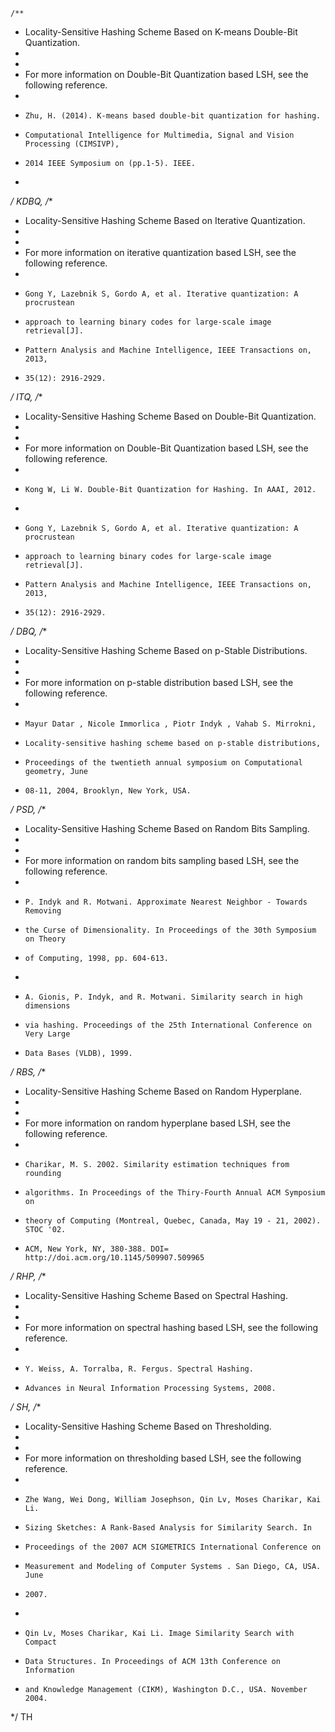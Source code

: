     /**
 * Locality-Sensitive Hashing Scheme Based on K-means Double-Bit Quantization.
 *
 *
 * For more information on Double-Bit Quantization based LSH, see the following reference.
 *
 *     Zhu, H. (2014). K-means based double-bit quantization for hashing.
 *     Computational Intelligence for Multimedia, Signal and Vision Processing (CIMSIVP),
 *     2014 IEEE Symposium on (pp.1-5). IEEE.
 *
 */
            KDBQ,
    /**
 * Locality-Sensitive Hashing Scheme Based on Iterative Quantization.
 *
 *
 * For more information on iterative quantization based LSH, see the following reference.
 *
 *     Gong Y, Lazebnik S, Gordo A, et al. Iterative quantization: A procrustean
 *     approach to learning binary codes for large-scale image retrieval[J].
 *     Pattern Analysis and Machine Intelligence, IEEE Transactions on, 2013,
 *     35(12): 2916-2929.
 */
    ITQ,
    /**
 * Locality-Sensitive Hashing Scheme Based on Double-Bit Quantization.
 *
 *
 * For more information on Double-Bit Quantization based LSH, see the following reference.
 *
 *     Kong W, Li W. Double-Bit Quantization for Hashing. In AAAI, 2012.
 *
 *     Gong Y, Lazebnik S, Gordo A, et al. Iterative quantization: A procrustean
 *     approach to learning binary codes for large-scale image retrieval[J].
 *     Pattern Analysis and Machine Intelligence, IEEE Transactions on, 2013,
 *     35(12): 2916-2929.
 */
    DBQ,
    /**
 * Locality-Sensitive Hashing Scheme Based on p-Stable Distributions.
 *
 *
 * For more information on p-stable distribution based LSH, see the following reference.
 *
 *     Mayur Datar , Nicole Immorlica , Piotr Indyk , Vahab S. Mirrokni,
 *     Locality-sensitive hashing scheme based on p-stable distributions,
 *     Proceedings of the twentieth annual symposium on Computational geometry, June
 *     08-11, 2004, Brooklyn, New York, USA.
 */
    PSD,
    /**
 * Locality-Sensitive Hashing Scheme Based on Random Bits Sampling.
 *
 *
 * For more information on random bits sampling based LSH, see the following reference.
 *
 *     P. Indyk and R. Motwani. Approximate Nearest Neighbor - Towards Removing
 *     the Curse of Dimensionality. In Proceedings of the 30th Symposium on Theory
 *     of Computing, 1998, pp. 604-613.
 *
 *     A. Gionis, P. Indyk, and R. Motwani. Similarity search in high dimensions
 *     via hashing. Proceedings of the 25th International Conference on Very Large
 *     Data Bases (VLDB), 1999.
 */
    RBS,
/**
 * Locality-Sensitive Hashing Scheme Based on Random Hyperplane.
 *
 *
 * For more information on random hyperplane based LSH, see the following reference.
 *
 *     Charikar, M. S. 2002. Similarity estimation techniques from rounding
 *     algorithms. In Proceedings of the Thiry-Fourth Annual ACM Symposium on
 *     theory of Computing (Montreal, Quebec, Canada, May 19 - 21, 2002). STOC '02.
 *     ACM, New York, NY, 380-388. DOI= http://doi.acm.org/10.1145/509907.509965
 */
    RHP,
    /**
 * Locality-Sensitive Hashing Scheme Based on Spectral Hashing.
 *
 *
 * For more information on spectral hashing based LSH, see the following reference.
 *
 *     Y. Weiss, A. Torralba, R. Fergus. Spectral Hashing.
 *     Advances in Neural Information Processing Systems, 2008.
 */
    SH,
    /**
 * Locality-Sensitive Hashing Scheme Based on Thresholding.
 *
 *
 * For more information on thresholding based LSH, see the following reference.
 *
 *     Zhe Wang, Wei Dong, William Josephson, Qin Lv, Moses Charikar, Kai Li.
 *     Sizing Sketches: A Rank-Based Analysis for Similarity Search. In
 *     Proceedings of the 2007 ACM SIGMETRICS International Conference on
 *     Measurement and Modeling of Computer Systems . San Diego, CA, USA. June
 *     2007.
 *
 *     Qin Lv, Moses Charikar, Kai Li. Image Similarity Search with Compact
 *     Data Structures. In Proceedings of ACM 13th Conference on Information
 *     and Knowledge Management (CIKM), Washington D.C., USA. November 2004.
 */
    TH